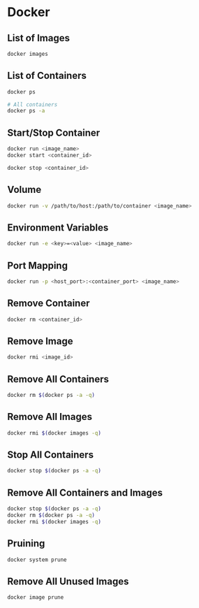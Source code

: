 # Docker

## List of Images

```bash
docker images
```

## List of Containers

```bash
docker ps

# All containers
docker ps -a
```

## Start/Stop Container

```bash
docker run <image_name>
docker start <container_id>

docker stop <container_id>
```

## Volume

```bash
docker run -v /path/to/host:/path/to/container <image_name>
```

## Environment Variables

```bash
docker run -e <key>=<value> <image_name>
```

## Port Mapping

```bash
docker run -p <host_port>:<container_port> <image_name>
```

## Remove Container

```bash
docker rm <container_id>
```

## Remove Image

```bash
docker rmi <image_id>
```

## Remove All Containers

```bash
docker rm $(docker ps -a -q)
```

## Remove All Images

```bash
docker rmi $(docker images -q)
```

## Stop All Containers

```bash
docker stop $(docker ps -a -q)
```

## Remove All Containers and Images

```bash
docker stop $(docker ps -a -q)
docker rm $(docker ps -a -q)
docker rmi $(docker images -q)
```

## Pruining

```bash
docker system prune
```

## Remove All Unused Images

```bash
docker image prune
```
